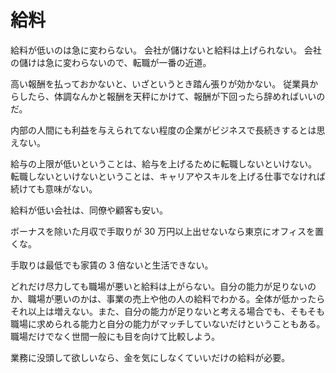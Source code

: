 # 給料

給料が低いのは急に変わらない。
会社が儲けないと給料は上げられない。
会社の儲けは急に変わらないので、転職が一番の近道。

高い報酬を払っておかないと、いざというとき踏ん張りが効かない。
従業員からしたら、体調なんかと報酬を天秤にかけて、報酬が下回ったら辞めればいいのだ。

内部の人間にも利益を与えられてない程度の企業がビジネスで長続きするとは思えない。

給与の上限が低いということは、給与を上げるために転職しないといけない。
転職しないといけないということは、キャリアやスキルを上げる仕事でなければ続けても意味がない。

給料が低い会社は、同僚や顧客も安い。

ボーナスを除いた月収で手取りが 30 万円以上出せないなら東京にオフィスを置くな。

手取りは最低でも家賃の 3 倍ないと生活できない。

どれだけ尽力しても職場が悪いと給料は上がらない。自分の能力が足りないのか、職場が悪いのかは、事業の売上や他の人の給料でわかる。全体が低かったらそれ以上は増えない。また、自分の能力が足りないと考える場合でも、そもそも職場に求められる能力と自分の能力がマッチしていないだけということもある。職場だけでなく世間一般にも目を向けて比較しよう。

業務に没頭して欲しいなら、金を気にしなくていいだけの給料が必要。

